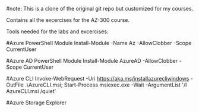 #note: This is a clone of the original git repo but customized for my courses.

Contains all the excercises for the AZ-300 course.

Tools needed for the labs and excercises:

#Azure PowerShell Module
Install-Module -Name Az -AllowClobber -Scope CurrentUser

#Azure AD PowerShell Module
Install-Module AzureAD -AllowClobber -Scope CurrentUser

#Azure CLI 
Invoke-WebRequest -Uri https://aka.ms/installazurecliwindows -OutFile .\AzureCLI.msi; Start-Process msiexec.exe -Wait -ArgumentList '/I AzureCLI.msi /quiet'

#Azure Storage Explorer

#


